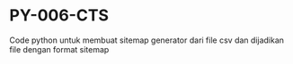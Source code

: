 # PY-006-CTS
Code python untuk membuat sitemap generator dari file csv dan dijadikan file dengan format sitemap
